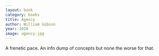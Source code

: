 ```yaml
---
layout: book
category: books
title: Agency
author: William Gibson
year: 2020
image: agency.jpg
---
```

A frenetic pace.  An info dump of concepts but none the worse for that.
